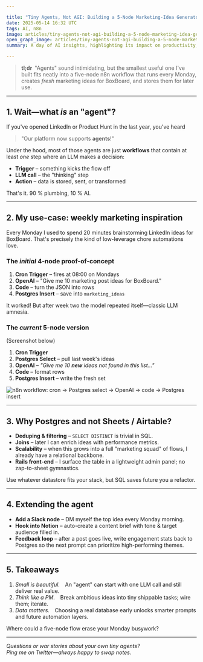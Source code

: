 ```yaml
---

title: "Tiny Agents, Not AGI: Building a 5-Node Marketing-Idea Generator in n8n"
date: 2025-05-14 16:32 UTC
tags: AI, n8n
image: articles/tiny-agents-not-agi-building-a-5-node-marketing-idea-generator-in-n8n/simple-n8n-workflow.webp
open_graph_image: articles/tiny-agents-not-agi-building-a-5-node-marketing-idea-generator-in-n8n/simple-n8n-workflow.webp
summary: A day of AI insights, highlighting its impact on productivity, customer experience, and the future of enterprise applications.

---
```


> **tl;dr** "Agents" sound intimidating, but the smallest useful one I've built
> fits neatly into a five-node n8n workflow that runs every Monday, creates
> *fresh* marketing ideas for BoxBoard, and stores them for later use.

---

## 1. Wait—what *is* an "agent"?

If you've opened LinkedIn or Product Hunt in the last year, you've heard
> "Our platform now supports **agents**!"

Under the hood, most of those agents are just **workflows** that contain at
least *one* step where an LLM makes a decision:

* **Trigger** – something kicks the flow off  
* **LLM call** – the "thinking" step  
* **Action** – data is stored, sent, or transformed  

That's it. 90 % plumbing, 10 % AI.

---

## 2. My use-case: weekly marketing inspiration

Every Monday I used to spend 20 minutes brainstorming LinkedIn ideas for
BoxBoard. That's precisely the kind of low-leverage chore automations love.

### The *initial* 4-node proof-of-concept

1. **Cron Trigger** – fires at 08:00 on Mondays  
2. **OpenAI** – "Give me 10 marketing post ideas for BoxBoard."  
3. **Code** – turn the JSON into rows  
4. **Postgres Insert** – save into `marketing_ideas`  

It worked! But after week two the model repeated itself—classic LLM amnesia.

### The *current* 5-node version  
(Screenshot below)

1. **Cron Trigger**  
2. **Postgres Select** – pull last week's ideas  
3. **OpenAI** – *"Give me 10 **new** ideas not found in this list..."*  
4. **Code** – format rows  
5. **Postgres Insert** – write the fresh set  

![n8n workflow: cron → Postgres select → OpenAI → code → Postgres insert](articles/tiny-agents-not-agi-building-a-5-node-marketing-idea-generator-in-n8n/simple-n8n-workflow.webp "Five-node n8n flow that generates new marketing ideas and stores them in Postgres")

---

## 3. Why Postgres and not Sheets / Airtable?

* **Deduping & filtering** – `SELECT DISTINCT` is trivial in SQL.  
* **Joins** – later I can enrich ideas with performance metrics.  
* **Scalability** – when this grows into a full "marketing squad" of flows,
  I already have a relational backbone.  
* **Rails front-end** – I surface the table in a lightweight admin panel; no
  zap-to-sheet gymnastics.

Use whatever datastore fits your stack, but SQL saves future you a refactor.

---

## 4. Extending the agent

* **Add a Slack node** – DM myself the top idea every Monday morning.  
* **Hook into Notion** – auto-create a content brief with tone & target
  audience filled in.  
* **Feedback loop** – after a post goes live, write engagement stats back to
  Postgres so the next prompt can prioritize high-performing themes.

---

## 5. Takeaways

1. *Small is beautiful.* An "agent" can start with one LLM call and still
   deliver real value.  
2. *Think like a PM.* Break ambitious ideas into tiny shippable tasks; wire
   them; iterate.  
3. *Data matters.* Choosing a real database early unlocks smarter prompts and
   future automation layers.

Where could a five-node flow erase your Monday busywork?

---

*Questions or war stories about your own tiny agents?  
Ping me on Twitter—always happy to swap notes.*